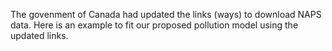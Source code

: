 The govenment of Canada had updated the links (ways) to download NAPS data. 
Here is an example to fit our proposed pollution model using the updated links.
